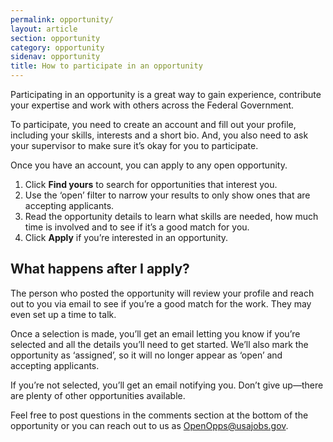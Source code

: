 ```yaml
---
permalink: opportunity/
layout: article
section: opportunity
category: opportunity
sidenav: opportunity
title: How to participate in an opportunity
---
```

Participating in an opportunity is a great way to gain experience, contribute your expertise and work with others across the Federal Government.

To participate, you need to create an account and fill out your profile, including your skills, interests and a short bio. And, you also need to ask your supervisor to make sure it’s okay for you to participate.

Once you have an account, you can apply to any open opportunity.  

1. Click **Find yours** to search for opportunities that interest you. 
2. Use the ‘open’ filter to narrow your results to only show ones that are accepting applicants. 
3. Read the opportunity details to learn what skills are needed, how much time is involved and to see if it’s a good match for you.
4. Click **Apply** if you’re interested in an opportunity.

## What happens after I apply?
The person who posted the opportunity will review your profile and reach out to you via email to see if you’re a good match for the work. They may even set up a time to talk.

Once a selection is made, you’ll get an email letting you know if you’re selected and all the details you’ll need to get started.  We’ll also mark the opportunity as ‘assigned’, so it will no longer appear as ‘open’ and accepting applicants.

If you’re not selected, you’ll get an email notifying you.  Don’t give up—there are plenty of other opportunities available.  

Feel free to post questions in the comments section at the bottom of the opportunity or you can reach out to us as OpenOpps@usajobs.gov.
